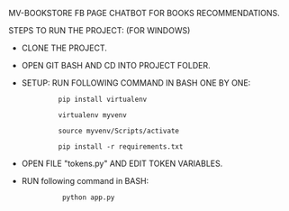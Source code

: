 
MV-BOOKSTORE
FB PAGE CHATBOT FOR BOOKS RECOMMENDATIONS.

STEPS TO RUN THE PROJECT: (FOR WINDOWS)

-  CLONE THE PROJECT.
-  OPEN GIT BASH AND CD INTO PROJECT FOLDER.
-  SETUP: RUN FOLLOWING COMMAND IN BASH ONE BY ONE:
                
				pip install virtualenv
				 
				virtualenv myvenv
				 
		 		source myvenv/Scripts/activate
				 
               	pip install -r requirements.txt

- OPEN FILE "tokens.py" AND EDIT TOKEN VARIABLES.
- RUN following command in BASH:

                python app.py

